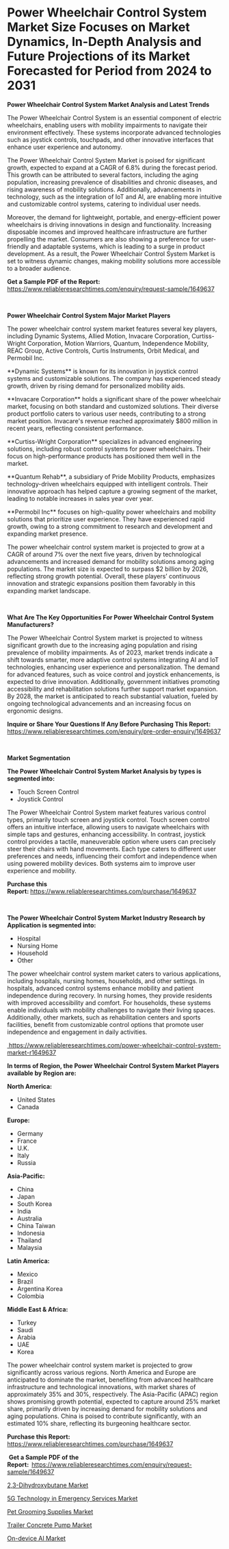 <p><h1>Power Wheelchair Control System Market Size Focuses on Market Dynamics, In-Depth Analysis and Future Projections of its Market Forecasted for Period from 2024 to 2031</h1></p><p><strong>Power Wheelchair Control System Market Analysis and Latest Trends</strong></p>
<p><p>The Power Wheelchair Control System is an essential component of electric wheelchairs, enabling users with mobility impairments to navigate their environment effectively. These systems incorporate advanced technologies such as joystick controls, touchpads, and other innovative interfaces that enhance user experience and autonomy.</p><p>The Power Wheelchair Control System Market is poised for significant growth, expected to expand at a CAGR of 6.8% during the forecast period. This growth can be attributed to several factors, including the aging population, increasing prevalence of disabilities and chronic diseases, and rising awareness of mobility solutions. Additionally, advancements in technology, such as the integration of IoT and AI, are enabling more intuitive and customizable control systems, catering to individual user needs.</p><p>Moreover, the demand for lightweight, portable, and energy-efficient power wheelchairs is driving innovations in design and functionality. Increasing disposable incomes and improved healthcare infrastructure are further propelling the market. Consumers are also showing a preference for user-friendly and adaptable systems, which is leading to a surge in product development. As a result, the Power Wheelchair Control System Market is set to witness dynamic changes, making mobility solutions more accessible to a broader audience.</p></p>
<p><strong>Get a Sample PDF of the Report:&nbsp;</strong> <a href="https://www.reliableresearchtimes.com/enquiry/request-sample/1649637?utm_campaign=1430&utm_medium=2&utm_source=Github&utm_content=ia&utm_term=15102024&utm_id=power-wheelchair-control-system">https://www.reliableresearchtimes.com/enquiry/request-sample/1649637</a></p>
<p>&nbsp;</p>
<p><strong>Power Wheelchair Control System Major Market Players</strong></p>
<p><p>The power wheelchair control system market features several key players, including Dynamic Systems, Allied Motion, Invacare Corporation, Curtiss-Wright Corporation, Motion Warriors, Quantum, Independence Mobility, REAC Group, Active Controls, Curtis Instruments, Orbit Medical, and Permobil Inc.</p><p>**Dynamic Systems** is known for its innovation in joystick control systems and customizable solutions. The company has experienced steady growth, driven by rising demand for personalized mobility aids.</p><p>**Invacare Corporation** holds a significant share of the power wheelchair market, focusing on both standard and customized solutions. Their diverse product portfolio caters to various user needs, contributing to a strong market position. Invacare's revenue reached approximately $800 million in recent years, reflecting consistent performance.</p><p>**Curtiss-Wright Corporation** specializes in advanced engineering solutions, including robust control systems for power wheelchairs. Their focus on high-performance products has positioned them well in the market.</p><p>**Quantum Rehab**, a subsidiary of Pride Mobility Products, emphasizes technology-driven wheelchairs equipped with intelligent controls. Their innovative approach has helped capture a growing segment of the market, leading to notable increases in sales year over year.</p><p>**Permobil Inc** focuses on high-quality power wheelchairs and mobility solutions that prioritize user experience. They have experienced rapid growth, owing to a strong commitment to research and development and expanding market presence.</p><p>The power wheelchair control system market is projected to grow at a CAGR of around 7% over the next five years, driven by technological advancements and increased demand for mobility solutions among aging populations. The market size is expected to surpass $2 billion by 2026, reflecting strong growth potential. Overall, these players’ continuous innovation and strategic expansions position them favorably in this expanding market landscape.</p></p>
<p>&nbsp;</p>
<p><strong>What Are The Key Opportunities For Power Wheelchair Control System Manufacturers?</strong></p>
<p><p>The Power Wheelchair Control System market is projected to witness significant growth due to the increasing aging population and rising prevalence of mobility impairments. As of 2023, market trends indicate a shift towards smarter, more adaptive control systems integrating AI and IoT technologies, enhancing user experience and personalization. The demand for advanced features, such as voice control and joystick enhancements, is expected to drive innovation. Additionally, government initiatives promoting accessibility and rehabilitation solutions further support market expansion. By 2028, the market is anticipated to reach substantial valuation, fueled by ongoing technological advancements and an increasing focus on ergonomic designs.</p></p>
<p><strong>Inquire or Share Your Questions If Any Before Purchasing This Report:</strong> <a href="https://www.reliableresearchtimes.com/enquiry/pre-order-enquiry/1649637?utm_campaign=1430&utm_medium=2&utm_source=Github&utm_content=ia&utm_term=15102024&utm_id=power-wheelchair-control-system">https://www.reliableresearchtimes.com/enquiry/pre-order-enquiry/1649637</a></p>
<p>&nbsp;</p>
<p><strong>Market Segmentation</strong></p>
<p><strong>The Power Wheelchair Control System Market Analysis by types is segmented into:</strong></p>
<p><ul><li>Touch Screen Control</li><li>Joystick Control</li></ul></p>
<p><p>The Power Wheelchair Control System market features various control types, primarily touch screen and joystick control. Touch screen control offers an intuitive interface, allowing users to navigate wheelchairs with simple taps and gestures, enhancing accessibility. In contrast, joystick control provides a tactile, maneuverable option where users can precisely steer their chairs with hand movements. Each type caters to different user preferences and needs, influencing their comfort and independence when using powered mobility devices. Both systems aim to improve user experience and mobility.</p></p>
<p><strong>Purchase this Report:&nbsp;</strong><a href="https://www.reliableresearchtimes.com/purchase/1649637?utm_campaign=1430&utm_medium=2&utm_source=Github&utm_content=ia&utm_term=15102024&utm_id=power-wheelchair-control-system">https://www.reliableresearchtimes.com/purchase/1649637</a></p>
<p>&nbsp;</p>
<p><strong>The Power Wheelchair Control System Market Industry Research by Application is segmented into:</strong></p>
<p><ul><li>Hospital</li><li>Nursing Home</li><li>Household</li><li>Other</li></ul></p>
<p><p>The power wheelchair control system market caters to various applications, including hospitals, nursing homes, households, and other settings. In hospitals, advanced control systems enhance mobility and patient independence during recovery. In nursing homes, they provide residents with improved accessibility and comfort. For households, these systems enable individuals with mobility challenges to navigate their living spaces. Additionally, other markets, such as rehabilitation centers and sports facilities, benefit from customizable control options that promote user independence and engagement in daily activities.</p></p>
<p><a href="https://www.reliableresearchtimes.com/power-wheelchair-control-system-market-r1649637?utm_campaign=1430&utm_medium=2&utm_source=Github&utm_content=ia&utm_term=15102024&utm_id=power-wheelchair-control-system">&nbsp;https://www.reliableresearchtimes.com/power-wheelchair-control-system-market-r1649637</a></p>
<p><strong>In terms of Region, the Power Wheelchair Control System Market Players available by Region are:</strong></p>
<p>
    <p> <strong> North America: </strong>
        <ul>
            <li>United States</li>
            <li>Canada</li>
        </ul>
        </p> 
    <p> <strong> Europe: </strong>
        <ul>
            <li>Germany</li>
            <li>France</li>
            <li>U.K.</li>
            <li>Italy</li>
            <li>Russia</li>
        </ul>
        </p> 
    <p> <strong> Asia-Pacific: </strong>
        <ul>
            <li>China</li>
            <li>Japan</li>
            <li>South Korea</li>
            <li>India</li>
            <li>Australia</li>
            <li>China Taiwan</li>
            <li>Indonesia</li>
            <li>Thailand</li>
            <li>Malaysia</li>
        </ul>
        </p> 
    <p> <strong> Latin America: </strong>
        <ul>
            <li>Mexico</li>
            <li>Brazil</li>
            <li>Argentina Korea</li>
            <li>Colombia</li>
        </ul>
        </p> 
    <p> <strong> Middle East & Africa: </strong>
        <ul>
            <li>Turkey</li>
            <li>Saudi</li>
            <li>Arabia</li>
            <li>UAE</li>
            <li>Korea</li>
        </ul>
    </p>
    </p>
<p><p>The power wheelchair control system market is projected to grow significantly across various regions. North America and Europe are anticipated to dominate the market, benefiting from advanced healthcare infrastructure and technological innovations, with market shares of approximately 35% and 30%, respectively. The Asia-Pacific (APAC) region shows promising growth potential, expected to capture around 25% market share, primarily driven by increasing demand for mobility solutions and aging populations. China is poised to contribute significantly, with an estimated 10% share, reflecting its burgeoning healthcare sector.</p></p>
<p><strong>Purchase this Report: </strong><a href="https://www.reliableresearchtimes.com/purchase/1649637?utm_campaign=1430&utm_medium=2&utm_source=Github&utm_content=ia&utm_term=15102024&utm_id=power-wheelchair-control-system">https://www.reliableresearchtimes.com/purchase/1649637</a></p>
<p>&nbsp;<strong>Get a Sample PDF of the Report:&nbsp;&nbsp;</strong><a href="https://www.reliableresearchtimes.com/enquiry/request-sample/1649637?utm_campaign=1430&utm_medium=2&utm_source=Github&utm_content=ia&utm_term=15102024&utm_id=power-wheelchair-control-system">https://www.reliableresearchtimes.com/enquiry/request-sample/1649637</a></p>
<p><strong></strong></p>
<p><p><a href="https://www.linkedin.com/pulse/23-dihydroxybutane-market-ecosystem-competitive-landscape-kfiff?utm_campaign=1430&utm_medium=2&utm_source=Github&utm_content=ia&utm_term=15102024&utm_id=power-wheelchair-control-system">2,3-Dihydroxybutane Market</a></p><p><a href="https://www.linkedin.com/pulse/global-5g-technology-emergency-services-market-trends-insights-un7mf?utm_campaign=1430&utm_medium=2&utm_source=Github&utm_content=ia&utm_term=15102024&utm_id=power-wheelchair-control-system">5G Technology in Emergency Services Market</a></p><p><a href="https://www.linkedin.com/pulse/future-ready-strategic-insights-global-pet-grooming-supplies-w7e5f?utm_campaign=1430&utm_medium=2&utm_source=Github&utm_content=ia&utm_term=15102024&utm_id=power-wheelchair-control-system">Pet Grooming Supplies Market</a></p><p><a href="https://www.linkedin.com/pulse/trailer-concrete-pump-industry-sector-market-dynamics-future-jfqvf?utm_campaign=1430&utm_medium=2&utm_source=Github&utm_content=ia&utm_term=15102024&utm_id=power-wheelchair-control-system">Trailer Concrete Pump Market</a></p><p><a href="https://www.linkedin.com/pulse/global-on-device-ai-industry-analysis-share-growth-trends-a372f?utm_campaign=1430&utm_medium=2&utm_source=Github&utm_content=ia&utm_term=15102024&utm_id=power-wheelchair-control-system">On-device AI Market</a></p></p>